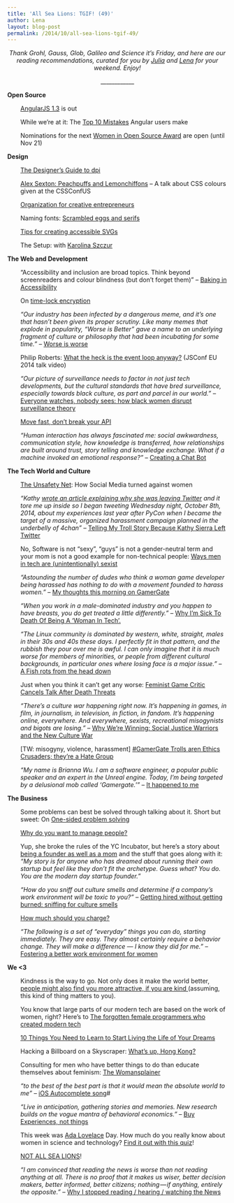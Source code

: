 ```yaml
---
title: 'All Sea Lions: TGIF! (49)'
author: Lena
layout: blog-post
permalink: /2014/10/all-sea-lions-tgif-49/
---
```

<p style="text-align: center;">
  <em>Thank Grohl, Gauss, Glob, Galileo and Science it’s Friday, and here are our reading recommendations, curated for you by <a href="http://twitter.com/juschm">Julia</a> and <a href="http://twitter.com/lrnrd">Lena</a> for your weekend. Enjoy!</em>
</p>

<p style="text-align: center;">
  ____________
</p>

**Open Source**

<p style="padding-left: 30px;">
  <a href="http://angularjs.blogspot.de/2014/10/angularjs-130-superluminal-nudge.html?m=1">AngularJS 1.3</a> is out
</p>

<p style="padding-left: 30px;">
  While we&#8217;re at it: The <a href="http://www.airpair.com/angularjs/posts/top-10-mistakes-angularjs-developers-make">Top 10 Mistakes</a> Angular users make
</p>

<p style="padding-left: 30px;">
  Nominations for the next <a href="http://www.redhat.com/en/about/women-in-open-source">Women in Open Source Award</a> are open (until Nov 21)
</p>

**Design**

<p style="padding-left: 30px;">
  <a href="http://sebastien-gabriel.com/designers-guide-to-dpi/">The Designer&#8217;s Guide to dpi</a>
</p>

<p style="padding-left: 30px;">
  <a href="https://www.youtube.com/watch?v=HmStJQzclHc">Alex Sexton: Peachpuffs and Lemonchiffons</a> &#8211; A talk about CSS colours given at the CSSConfUS
</p>

<p style="padding-left: 30px;">
  <a href="http://www.braidcreative.com/blog/organization-for-creative-entrepreneurs">Organization for creative entrepreneurs</a>
</p>

<p style="padding-left: 30px;">
  Naming fonts: <a href="http://www.frerejones.com/blog/scrambled-eggs-and-serifs/">Scrambled eggs and serifs</a>
</p>

<p style="padding-left: 30px;">
  <a href="http://www.sitepoint.com/tips-accessible-svg/">Tips for creating accessible SVGs</a>
</p>

<p style="padding-left: 30px;">
  The Setup: with <a href="http://karolina.szczur.usesthis.com/">Karolina Szczur</a>
</p>

**The Web and Development**

<p style="padding-left: 30px;">
  &#8220;Accessibility and inclusion are broad topics. Think beyond screenreaders and colour blindness (but don&#8217;t forget them)&#8221; &#8211; <a href="http://blog.geekmanager.co.uk/2014/10/10/baking-accessibility-in-fronteers-2014/">Baking in Accessibility</a>
</p>

<p style="padding-left: 30px;">
  On <a href="http://www.gwern.net/Self-decrypting%20files">time-lock encryption</a>
</p>

<p style="padding-left: 30px;">
  <em>&#8220;Our industry has been infected by a dangerous meme, and it’s one that hasn’t been given its proper scrutiny. Like many memes that explode in popularity, “Worse is Better” gave a name to an underlying fragment of culture or philosophy that had been incubating for some time.&#8221; – </em><a href="http://pchiusano.github.io/2014-10-13/worseisworse.html">Worse is worse</a><em><br /> </em>
</p>

<p style="padding-left: 30px;">
  Philip Roberts: <a href="https://www.youtube.com/watch?v=8aGhZQkoFbQ">What the heck is the event loop anyway?</a> (JSConf EU 2014 talk video)
</p>

<p style="padding-left: 30px;">
  <em>&#8220;Our picture of surveillance needs to factor in not just tech developments, but the cultural standards that have bred surveillance, especially towards black culture, as part and parcel in our world.&#8221; – </em><a href="http://modelviewculture.com/pieces/everyone-watches-nobody-sees-how-black-women-disrupt-surveillance-theory">Everyone watches, nobody sees: how black women disrupt surveillance theory</a>
</p>

<p style="padding-left: 30px;">
  <a href="http://amberonrails.com/move-fast-dont-break-your-api/">Move fast, don&#8217;t break your API</a>
</p>

<p class="graf--p" style="padding-left: 30px;">
  <em>&#8220;Human interaction has always fascinated me: social awkwardness, communication style, how knowledge is transferred, how relationships are built around trust, story telling and knowledge exchange. What if a machine invoked an emotional response?&#8221;</em> – <a href="https://medium.com/@rob_ellis/creating-a-chat-bot-42861e6a2acd">Creating a Chat Bot</a>
</p>

**The Tech World and Culture**

<p style="padding-left: 30px;">
  <a href="http://www.theatlantic.com/technology/archive/2014/10/the-unsafety-net-how-social-media-turned-against-women/381261/">The Unsafety Net</a>: How Social Media turned against women
</p>

<p class="emojify" style="padding-left: 30px;">
  <em>&#8220;Kathy <a href="http://seriouspony.com/trouble-at-the-koolaid-point">wrote an article explaining why she was leaving Twitter</a> and it tore me up inside so I began tweeting Wednesday night, October 8th, 2014, about my experiences last year after PyCon when I became the target of a massive, organized harassment campaign planned in the underbelly of 4chan&#8221; </em>– <a href="https://storify.com/adriarichards/telling-my-troll-story-because-kathy-sierra-left-t">Telling My Troll Story Because Kathy Sierra Left Twitter</a>
</p>

<p style="padding-left: 30px;">
  No, Software is not &#8220;sexy&#8221;, &#8220;guys&#8221; is not a gender-neutral term and your mom is not a good example for non-technical people: <a href="http://notapattern.net/2014/10/14/ways-men-in-tech-are-unintentionally-sexist/">Ways men in tech are (unintentionally) sexist</a>
</p>

<p style="padding-left: 30px;">
  <em>&#8220;Astounding the number of dudes who think a woman game developer being harassed has nothing to do with a movement founded to harass women.&#8221; – </em><a href="http://whatever.scalzi.com/2014/10/11/my-thoughts-this-morning-on-gamergate/">My thoughts this morning on GamerGate</a>
</p>

<p style="padding-left: 30px;">
  <em>&#8220;When you work in a male-dominated industry and you happen to have breasts, you do get treated a little differently.&#8221; –</em> <a href="https://medium.com/@nikkidurkin99/why-im-sick-to-death-of-being-a-woman-in-tech-5a38e8b77e59">Why I’m Sick To Death Of Being A ‘Woman In Tech’. </a>
</p>

<p style="padding-left: 30px;">
  <em>&#8220;<span class="gG2Vjf" data-itemid="z13rdjryqyn1xlt3522sxpugoz3gujbhh04">The Linux community is dominated by western, white, straight, males in their 30s and 40s these days. I perfectly fit in that pattern, and the rubbish they pour over me is awful. I can only imagine that it is much worse for members of minorities, or people from different cultural backgrounds, in particular ones where losing face is a major issue.</span>&#8221; – </em><a href="https://plus.google.com/app/basic/stream/z13rdjryqyn1xlt3522sxpugoz3gujbhh04">A Fish rots from the head down</a>
</p>

<p style="padding-left: 30px;">
  Just when you think it can&#8217;t get any worse: <a href="http://mashable.com/2014/10/15/anita-sarkeesian-cancels-talk-threats/">Feminist Game Critic Cancels Talk After Death Threats</a>
</p>

<p class="entry-title" style="padding-left: 30px;">
  <em>&#8220;There’s a culture war happening right now. It’s happening in games, in film, in journalism, in television, in fiction, in fandom. It’s happening online, everywhere. And everywhere, sexists, recreational misogynists and bigots are losing.&#8221; – </em><a href="http://laurie-penny.com/why-were-winning-social-justice-warriors-and-the-new-culture-war/">Why We’re Winning: Social Justice Warriors and the New Culture War</a>
</p>

<p class="entry-title" style="padding-left: 30px;">
  [TW: misogyny, violence, harassment] <a href="http://jezebel.com/gamergate-trolls-arent-ethics-crusaders-theyre-a-hate-1644984010/+laceydonohue">#GamerGate Trolls aren Ethics Crusaders; they&#8217;re a Hate Group</a>
</p>

<p class="ng-scope" style="padding-left: 30px;">
  <em>&#8220;My name is Brianna Wu. I am a software engineer, a popular public speaker and an expert in the Unreal engine. Today, I’m being targeted by a delusional mob called &#8216;Gamergate.'&#8221;</em> – <a href="http://www.xojane.com/it-happened-to-me/brianna-wu-gamergate">It happened to me</a>
</p>

**The Business**

<p style="padding-left: 30px;">
  Some problems can best be solved through talking about it. Short but sweet: On <a href="https://the-pastry-box-project.net/steph-hay/2014-october-11">One-sided problem solving</a>
</p>

<p style="padding-left: 30px;">
  <a href="http://fractio.nl/2014/10/03/why-do-you-want-to-lead-people/">Why do you want to manage people?</a>
</p>

<p style="padding-left: 30px;">
  Yup, she broke the rules of the YC Incubator, but here&#8217;s a story about <a href="https://medium.com/@susanjohnson/hi-im-a-mom-and-a-start-up-founder-my-yc-story-3b8c8650ae95">being a founder as well as a mom</a> and the stuff that goes along with it: <em>&#8220;My story is for anyone who has dreamed about running their own startup but feel like they don’t fit the archetype. Guess what? You do. You are the modern day startup founder.&#8221;</em>
</p>

<p style="padding-left: 30px;">
  <em>&#8220;How do you sniff out culture smells and determine if a company’s work environment will be toxic to you?&#8221; – </em><a href="http://feministy.io/getting-hired-without-getting-burned">Getting hired without getting burned: sniffing for culture smells</a>
</p>

<p style="padding-left: 30px;">
  <a href="http://thenuschool.com/how-much/#/start">How much should you charge?</a>
</p>

<p style="padding-left: 30px;">
  <em>&#8220;The following is a set of “everyday” things you can do, starting immediately. They are easy. They almost certainly require a behavior change. They will make a difference — I know they did for me.&#8221; – </em><a href="http://recode.net/2014/10/10/fostering-a-better-work-environment-for-women/">Fostering a better work environment for women</a>
</p>

**We <3**

<p style="padding-left: 30px;">
  Kindness is the way to go. Not only does it make the world better, <a href="http://blogs.scientificamerican.com/beautiful-minds/2014/10/09/is-kindness-physically-attractive/">people might also find you more attractive, if you are kind </a> (assuming, this kind of thing matters to you).
</p>

<p style="padding-left: 30px;">
  You know that large parts of our modern tech are based on the work of women, right? Here&#8217;s to <a href="http://www.npr.org/blogs/alltechconsidered/2014/10/06/345799830/the-forgotten-female-programmers-who-created-modern-tech?sc=tw">The forgotten female programmers who created modern tech</a>
</p>

<p style="padding-left: 30px;">
  <a href="&quot;http://greaseandglamour.com/2014/10/10-things-you-need-to-learn-to-start-living-the-life-of-your-dreams/">10 Things You Need to Learn to Start Living the Life of Your Dreams</a>
</p>

<p style="padding-left: 30px;">
  Hacking a Billboard on a Skyscraper: <a href="https://www.youtube.com/watch?v=jJkuCzgg7fo">What&#8217;s up, Hong Kong?</a>
</p>

<p style="padding-left: 30px;">
  Consulting for men who have better things to do than educate themselves about feminism: <a href="http://thewomansplainer.com/">The Womansplainer</a>
</p>

<p style="padding-left: 30px;">
  <em>&#8220;to the best of the best part is that it would mean the absolute world to me&#8221;</em> – <a href="https://www.youtube.com/watch?feature=player_embedded&v=M8MJFrdfGe0">iOS Autocomplete song</a>#
</p>

<p style="padding-left: 30px;">
  <em>&#8220;Live in anticipation, gathering stories and memories. New research builds on the vogue mantra of behavioral economics.&#8221; – </em><a href="http://www.theatlantic.com/business/archive/2014/10/buy-experiences/381132/">Buy Experiences, not things</a>
</p>

<p style="padding-left: 30px;">
  This week was <a href="http://de.wikipedia.org/wiki/Ada_Lovelace">Ada Lovelace</a> Day. How much do you really know about women in science and technology? <a href="http://www.theguardian.com/higher-education-network/blog/quiz/2014/oct/14/professional-development-academics">Find it out with this quiz</a>!
</p>

<p style="padding-left: 30px;">
  <a href="https://twitter.com/mm/status/517356319313895425/photo/1">NOT ALL SEA LIONS</a>!
</p>

<p style="padding-left: 30px;">
  <em>&#8220;I am convinced that reading the news is worse than not reading anything at all. There is no proof that it makes us wiser, better decision makers, better informed, better citizens; nothing — if anything, entirely the opposite.&#8221; – </em><a href="https://medium.com/@thehandsomepig/why-i-stopped-reading-hearing-watching-the-news-2e1b62d75c7d">Why I stopped reading / hearing / watching the News</a>
</p>